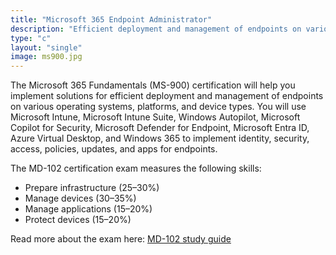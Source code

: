 ```yaml
---
title: "Microsoft 365 Endpoint Administrator"
description: "Efficient deployment and management of endpoints on various operating systems, platforms, and devices"
type: "c"
layout: "single"
image: ms900.jpg
---
```

The Microsoft 365 Fundamentals (MS-900) certification will help you implement solutions for efficient deployment and management of endpoints on various operating systems, platforms, and device types. You will use Microsoft Intune, Microsoft Intune Suite, Windows Autopilot, Microsoft Copilot for Security, Microsoft Defender for Endpoint, Microsoft Entra ID, Azure Virtual Desktop, and Windows 365 to implement identity, security, access, policies, updates, and apps for endpoints.

The MD-102 certification exam measures the following skills:

- Prepare infrastructure (25–30%)
- Manage devices (30–35%)
- Manage applications (15–20%)
- Protect devices (15–20%)

Read more about the exam here: [MD-102 study guide](https://learn.microsoft.com/en-us/credentials/certifications/resources/study-guides/md-102)
